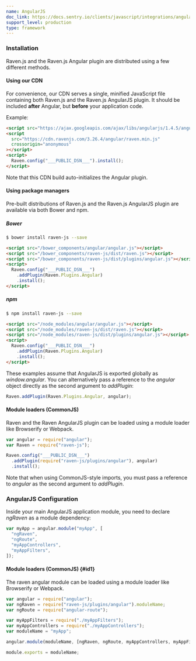 ```yaml
---
name: AngularJS
doc_link: https://docs.sentry.io/clients/javascript/integrations/angularjs/
support_level: production
type: framework
---
```


### Installation

Raven.js and the Raven.js Angular plugin are distributed using a few different methods.

#### Using our CDN

For convenience, our CDN serves a single, minified JavaScript file containing both Raven.js and the Raven.js AngularJS plugin. It should be included **after** Angular, but **before** your application code.

Example:

```html
<script src="https://ajax.googleapis.com/ajax/libs/angularjs/1.4.5/angular.min.js"></script>
<script
  src="https://cdn.ravenjs.com/3.26.4/angular/raven.min.js"
  crossorigin="anonymous"
></script>
<script>
  Raven.config("___PUBLIC_DSN___").install();
</script>
```

Note that this CDN build auto-initializes the Angular plugin.

#### Using package managers

Pre-built distributions of Raven.js and the Raven.js AngularJS plugin are available via both Bower and npm.

##### Bower

```sh
$ bower install raven-js --save
```

```html
<script src="/bower_components/angular/angular.js"></script>
<script src="/bower_components/raven-js/dist/raven.js"></script>
<script src="/bower_components/raven-js/dist/plugins/angular.js"></script>
<script>
  Raven.config("___PUBLIC_DSN___")
    .addPlugin(Raven.Plugins.Angular)
    .install();
</script>
```

##### npm

```sh
$ npm install raven-js --save
```

```html
<script src="/node_modules/angular/angular.js"></script>
<script src="/node_modules/raven-js/dist/raven.js"></script>
<script src="/node_modules/raven-js/dist/plugins/angular.js"></script>
<script>
  Raven.config("___PUBLIC_DSN___")
    .addPlugin(Raven.Plugins.Angular)
    .install();
</script>
```

These examples assume that AngularJS is exported globally as _window.angular_. You can alternatively pass a reference to the _angular_ object directly as the second argument to _addPlugin_:

```javascript
Raven.addPlugin(Raven.Plugins.Angular, angular);
```

#### Module loaders (CommonJS)

Raven and the Raven AngularJS plugin can be loaded using a module loader like Browserify or Webpack.

```javascript
var angular = require("angular");
var Raven = require("raven-js");

Raven.config("___PUBLIC_DSN___")
  .addPlugin(require("raven-js/plugins/angular"), angular)
  .install();
```

Note that when using CommonJS-style imports, you must pass a reference to _angular_ as the second argument to _addPlugin_.

### AngularJS Configuration

Inside your main AngularJS application module, you need to declare _ngRaven_ as a module dependency:

```javascript
var myApp = angular.module("myApp", [
  "ngRaven",
  "ngRoute",
  "myAppControllers",
  "myAppFilters",
]);
```

#### Module loaders (CommonJS) {#id1}

The raven angular module can be loaded using a module loader like Browserify or Webpack.

```javascript
var angular = require("angular");
var ngRaven = require("raven-js/plugins/angular").moduleName;
var ngRoute = require("angular-route");

var myAppFilters = require("./myAppFilters");
var myAppControllers = require("./myAppControllers");
var moduleName = "myApp";

angular.module(moduleName, [ngRaven, ngRoute, myAppControllers, myAppFilters]);

module.exports = moduleName;
```

<!-- TODO-ADD-VERIFICATION-EXAMPLE -->
